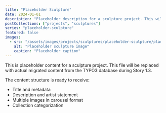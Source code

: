 ```yaml
---
title: "Placeholder Sculpture"
date: 2024-01-01
description: "Placeholder description for a sculpture project. This will be replaced with migrated content from TYPO3."
postCollections: ["projects", "sculptures"]
series: "placeholder-sculpture"
featured: false
images:
  - src: "/assets/images/projects/sculptures/placeholder-sculpture/placeholder.jpg"
    alt: "Placeholder sculpture image"
    caption: "Placeholder caption"
---
```


This is placeholder content for a sculpture project. This file will be replaced with actual migrated content from the TYPO3 database during Story 1.3.

The content structure is ready to receive:
- Title and metadata
- Description and artist statement
- Multiple images in carousel format
- Collection categorization

